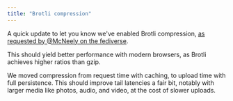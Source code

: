 ```yaml
---
title: "Brotli compression"
---
```


A quick update to let you know we've enabled Brotli
compression, [as requested by @McNeely on the fediverse](https://indieweb.social/@McNeely/112293430779619468).

This should yield better performance with modern browsers, as Brotli achieves higher ratios than gzip.

We moved compression from request time with caching, to upload time with full persistence. This should improve tail
latencies a fair bit, notably with larger media like photos, audio, and video, at the cost of slower uploads.

